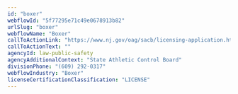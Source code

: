 ```yaml
---
id: "boxer"
webflowId: "5f77295e71c49e0678913b82"
urlSlug: "boxer"
webflowName: "Boxer"
callToActionLink: "https://www.nj.gov/oag/sacb/licensing-application.html"
callToActionText: ""
agencyId: law-public-safety
agencyAdditionalContext: "State Athletic Control Board"
divisionPhone: "(609) 292-0317"
webflowIndustry: "Boxer"
licenseCertificationClassification: "LICENSE"
---
```

